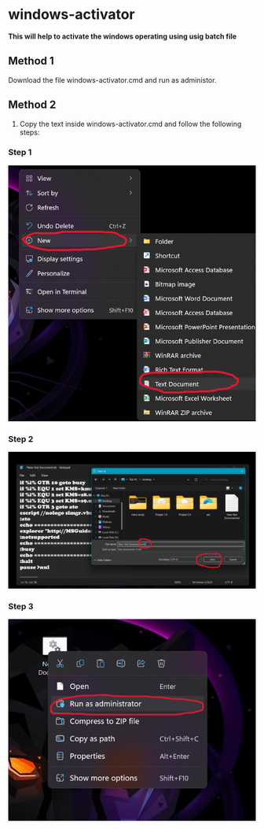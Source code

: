 # windows-activator
**This will help to activate the windows operating using usig batch file**

## Method 1
Download the file windows-activator.cmd and run as administor.

## Method 2
1. Copy the text inside windows-activator.cmd and follow the following steps:

  ### Step 1
  ![Create a new file](https://github.com/sudipbhr/windows-activator/blob/main/create-a-new-file.png?raw=true)

  ### Step 2
  ![Save file with cmd extension](https://github.com/sudipbhr/windows-activator/blob/main/file-save-1024x565.png?raw=true)

  ### Step 3
  ![Run as administrator](https://github.com/sudipbhr/windows-activator/blob/main/run-as-administrator.png?raw=true)

  

